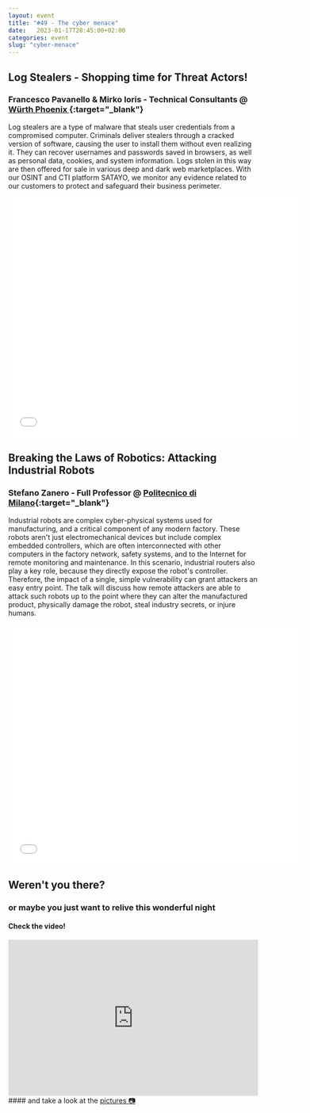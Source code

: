 ```yaml
---
layout: event
title: "#49 - The cyber menace"
date:   2023-01-17T20:45:00+02:00
categories: event
slug: "cyber-menace"
---
```


## Log Stealers - Shopping time for Threat Actors!

### Francesco Pavanello & Mirko Ioris - Technical Consultants @ [Würth Phoenix ](//www.wuerth-phoenix.com){:target="_blank"}

Log stealers are a type of malware that steals user credentials from a compromised computer. Criminals deliver stealers through a cracked version of software, causing the user to install them without even realizing it. They can recover usernames and passwords saved in browsers, as well as personal data, cookies, and system information. Logs stolen in this way are then offered for sale in various deep and dark web marketplaces. With our OSINT and CTI platform SATAYO, we monitor any evidence related to our customers to protect and safeguard their business perimeter.

<iframe src="//www.slideshare.net/slideshow/embed_code/key/aLJqHJRncQA3pp" width="595" height="485" frameborder="0" marginwidth="0" marginheight="0" scrolling="no" allowfullscreen> </iframe>


## Breaking the Laws of Robotics: Attacking Industrial Robots

### Stefano Zanero - Full Professor @ [Politecnico di Milano](//www.polimi.it){:target="_blank"}

Industrial robots are complex cyber-physical systems used for manufacturing, and a critical component of any modern factory. These robots aren't just electromechanical devices but include complex embedded controllers, which are often interconnected with other computers in the factory network, safety systems, and to the Internet for remote monitoring and maintenance. In this scenario, industrial routers also play a key role, because they directly expose the robot's controller. Therefore, the impact of a single, simple vulnerability can grant attackers an easy entry point. The talk will discuss how remote attackers are able to attack such robots up to the point where they can alter the manufactured product, physically damage the robot, steal industry secrets, or injure humans.

<iframe src="//www.slideshare.net/slideshow/embed_code/key/6EbPjzPGochUaZ" width="595" height="485" frameborder="0" marginwidth="0" marginheight="0" scrolling="no" allowfullscreen> </iframe>


## Weren't you there?

### or maybe you just want to relive this wonderful night

<section class="fb-links">

#### Check the video!

<iframe width="100%" height="315" src="https://www.youtube.com/embed/-zoJ5Bz2WzU" frameborder="0" allow="accelerometer; autoplay; clipboard-write; encrypted-media; gyroscope; picture-in-picture" allowfullscreen></iframe>
#### and take a look at the <a id="fb_photo_album" class="btn-facebook" target="_blank" href="//bit.ly/ST49-p">pictures &#128247;</a>

</section>
